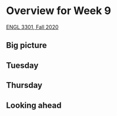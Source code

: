 # Overview for Week 9

[ENGL 3301, Fall 2020](../calendar.html)

## Big picture

## Tuesday

## Thursday

## Looking ahead

